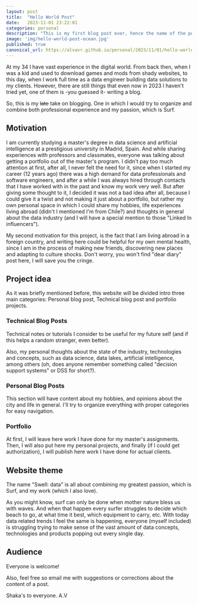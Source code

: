 ```yaml
---
layout: post
title:  "Hello World Post"
date:   2023-11-01 23:22:01
categories: personal
description: "This is my first blog post ever, hence the name of the post"
image: 'img/hello-world-post-ocean.jpg'
published: true
canonical_url: https://alvavr.github.io/personal/2023/11/01/hello-world-post.html
---
```


At my 34 I have vast experience in the digital world. From back then, when I was a kid and used to download games and mods from shady websites, to this day, when I work full time as a data engineer building data solutions to my clients. However, there are still things that even now in 2023 I haven't tried yet, one of them is -you guessed it- writing a blog. 

So, this is my ~~late~~ take on blogging. One in which I would try to organize and combine both professional experience and my passion, which is Surf.

## Motivation
I am currently studying a master's degree in data science and artificial intelligence at a prestigious university in Madrid, Spain. And while sharing experiences with professors and classmates, everyone was talking about getting a portfolio out of the master's program. I didn't pay too much attention at first, after all, I never felt the need for it, since when I started my career (12 years ago) there was a high demand for data professionals and software engineers, and after a while I was always hired through contacts that I have worked with in the past and know my work very well. But after giving some thought to it, I decided it was not a bad idea after all, because I could give it a twist and not making it just about a portfolio, but rather my own personal space in which I could share my hobbies, life experiences living abroad (didn't I mentioned I'm from Chile?) and thoughts in general about the data industry (and I will have a special mention to those "Linked In influencers").

My second motivation for this project, is the fact that I am living abroad in a foreign country, and writing here could be helpful for my own mental health, since I am in the process of making new friends, discovering new places and adapting to culture shocks. Don't worry, you won't find "dear diary" post here, I will save you the cringe.

## Project idea
As it was briefly mentioned before, this website will be divided intro three main categories: Personal blog post, Technical blog post and portfolio projects.

### Technical Blog Posts
Technical notes or tutorials I consider to be useful for my future self (and if this helps a random stranger, even better).

Also, my personal thoughts about the state of the industry, technologies and concepts, such as data science, data lakes, artificial intelligence, among others (oh, does anyone remember something called "decision support systems" or DSS for short?). 

### Personal Blog Posts
This section will have content about my hobbies, and opinions about the city and life in general. I'll try to organize everything with proper categories for easy navigation.

### Portfolio
At first, I will leave here work I have done for my master's assignments. Then, I will also put here my personal projects, and finally (if I could get authorization), I will publish here work I have done for actual clients.

## Website theme
The name "Swell: data" is all about combining my greatest passion, which is Surf, and my work (which I also love).

As you might know, surf can only be done when mother nature bless us with waves. And when that happen every surfer struggles to decide which beach to go, at what time it best, which equipment to carry, etc. With today data related trends I feel the same is happening, everyone (myself included) is struggling trying to make sense of the vast amount of data concepts, technologies and products popping out every single day.  

## Audience
Everyone is welcome! 

Also, feel free so email me with suggestions or corrections about the content of a post.

Shaka's to everyone.
A.V





